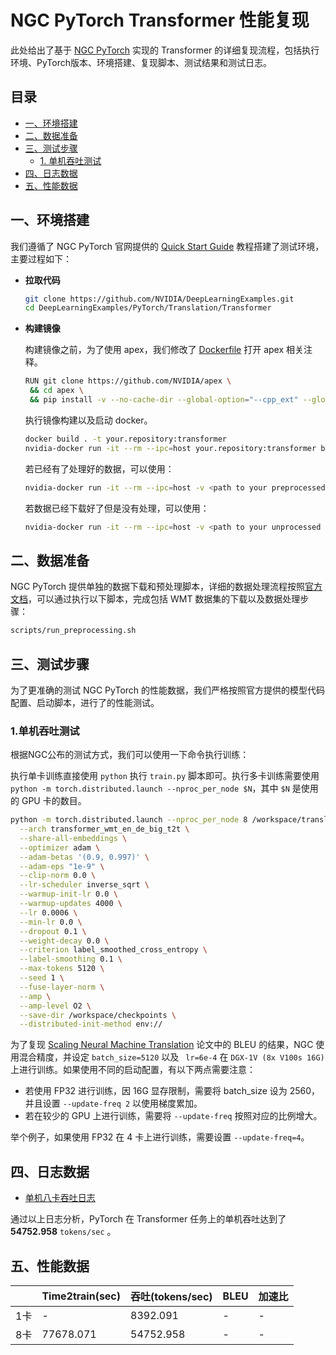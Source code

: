 <!-- omit in toc -->
# NGC PyTorch Transformer 性能复现


此处给出了基于 [NGC PyTorch](https://github.com/NVIDIA/DeepLearningExamples/tree/master/PyTorch/Translation/Transformer) 实现的 Transformer 的详细复现流程，包括执行环境、PyTorch版本、环境搭建、复现脚本、测试结果和测试日志。

<!-- omit in toc -->
## 目录
- [一、环境搭建](#一环境搭建)
- [二、数据准备](#二数据准备)
- [三、测试步骤](#三测试步骤)
  - [1. 单机吞吐测试](#1-单机吞吐测试)
- [四、日志数据](#四日志数据)
- [五、性能数据](#五性能数据)



## 一、环境搭建

我们遵循了 NGC PyTorch 官网提供的 [Quick Start Guide](https://github.com/NVIDIA/DeepLearningExamples/tree/master/PyTorch/Translation/Transformer#quick-start-guide) 教程搭建了测试环境，主要过程如下：

- **拉取代码**

    ```bash
    git clone https://github.com/NVIDIA/DeepLearningExamples.git 
    cd DeepLearningExamples/PyTorch/Translation/Transformer
    ```

- **构建镜像**

    构建镜像之前，为了使用 apex，我们修改了 [Dockerfile](https://github.com/NVIDIA/DeepLearningExamples/blob/master/PyTorch/Translation/Transformer/Dockerfile#L19) 打开 apex 相关注释。

    ```bash
    RUN git clone https://github.com/NVIDIA/apex \
     && cd apex \
     && pip install -v --no-cache-dir --global-option="--cpp_ext" --global-option="--cuda_ext" ./
    ```

    执行镜像构建以及启动 docker。

    ```bash
    docker build . -t your.repository:transformer
    nvidia-docker run -it --rm --ipc=host your.repository:transformer bash
    ```

    若已经有了处理好的数据，可以使用：

    ```bash
    nvidia-docker run -it --rm --ipc=host -v <path to your preprocessed data>:/data/wmt14_en_de_joined_dict your.repository:transformer bash
    ```

    若数据已经下载好了但是没有处理，可以使用：

    ```bash
    nvidia-docker run -it --rm --ipc=host -v <path to your unprocessed data>:/workspace/translation/examples/translation/orig your.repository:transformer bash
    ```

## 二、数据准备

NGC PyTorch 提供单独的数据下载和预处理脚本，详细的数据处理流程按照[官方文档](https://github.com/NVIDIA/DeepLearningExamples/tree/master/PyTorch/Translation/Transformer#quick-start-guide)，可以通过执行以下脚本，完成包括 WMT 数据集的下载以及数据处理步骤：

```bash
scripts/run_preprocessing.sh
```

## 三、测试步骤

为了更准确的测试 NGC PyTorch 的性能数据，我们严格按照官方提供的模型代码配置、启动脚本，进行了的性能测试。

### 1.单机吞吐测试

根据NGC公布的测试方式，我们可以使用一下命令执行训练：

执行单卡训练直接使用 `python` 执行 `train.py` 脚本即可。执行多卡训练需要使用 `python -m torch.distributed.launch --nproc_per_node $N`，其中 `$N` 是使用的 GPU 卡的数目。

```bash
python -m torch.distributed.launch --nproc_per_node 8 /workspace/translation/train.py /data/wmt14_en_de_joined_dict \
  --arch transformer_wmt_en_de_big_t2t \
  --share-all-embeddings \
  --optimizer adam \
  --adam-betas '(0.9, 0.997)' \
  --adam-eps "1e-9" \
  --clip-norm 0.0 \
  --lr-scheduler inverse_sqrt \
  --warmup-init-lr 0.0 \
  --warmup-updates 4000 \
  --lr 0.0006 \
  --min-lr 0.0 \
  --dropout 0.1 \
  --weight-decay 0.0 \
  --criterion label_smoothed_cross_entropy \
  --label-smoothing 0.1 \
  --max-tokens 5120 \
  --seed 1 \
  --fuse-layer-norm \
  --amp \
  --amp-level O2 \
  --save-dir /workspace/checkpoints \
  --distributed-init-method env:// 
```

为了复现 [Scaling Neural Machine Translation](https://arxiv.org/abs/1806.00187) 论文中的 BLEU 的结果，NGC 使用混合精度，并设定 `batch_size=5120` 以及 ` lr=6e-4` 在 `DGX-1V (8x V100s 16G)` 上进行训练。如果使用不同的启动配置，有以下两点需要注意：

* 若使用 FP32 进行训练，因 16G 显存限制，需要将 batch_size 设为 2560，并且设置 `--update-freq 2` 以使用梯度累加。
* 若在较少的 GPU 上进行训练，需要将 `--update-freq` 按照对应的比例增大。

举个例子，如果使用 FP32 在 4 卡上进行训练，需要设置 `--update-freq=4`。

## 四、日志数据

- [单机八卡吞吐日志](../log/transformer_big_gpu8_fp32.log)

通过以上日志分析，PyTorch 在 Transformer 任务上的单机吞吐达到了 **54752.958** `tokens/sec` 。

## 五、性能数据

|               | Time2train(sec) | 吞吐(tokens/sec) | BLEU | 加速比 |
|---------------|-----------------|-----------------|------|-------|
| 1卡           |        -        |     8392.091    |   -  |   -   |
| 8卡           |    77678.071    |    54752.958    |   -  |   -   |
